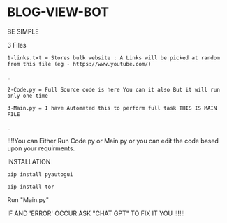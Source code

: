# BLOG-VIEW-BOT
BE SIMPLE

3 Files

	1-links.txt = Stores bulk website : A Links will be picked at random from this file (eg - https://www.youtube.com/)
 ..

	2-Code.py = Full Source code is here You can it also But it will run only one time
 
	3-Main.py = I have Automated this to perform full task THIS IS MAIN FILE
 ..

!!!!You can Either Run Code.py or Main.py or you can edit the code based upon your requirments.


INSTALLATION

	pip install pyautogui
	
	pip install tor

Run "Main.py"


IF AND 'ERROR' OCCUR ASK "CHAT GPT" TO FIX IT YOU !!!!!!
